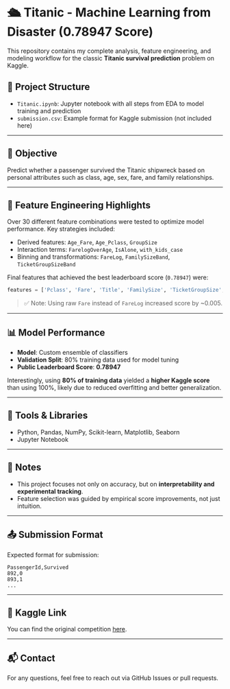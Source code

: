 
# 🛳 Titanic - Machine Learning from Disaster (0.78947 Score)

This repository contains my complete analysis, feature engineering, and modeling workflow for the classic **Titanic survival prediction** problem on Kaggle.

## 📁 Project Structure

- `Titanic.ipynb`: Jupyter notebook with all steps from EDA to model training and prediction
- `submission.csv`: Example format for Kaggle submission (not included here)

---

## 🚀 Objective

Predict whether a passenger survived the Titanic shipwreck based on personal attributes such as class, age, sex, fare, and family relationships.

---

## 🧠 Feature Engineering Highlights

Over 30 different feature combinations were tested to optimize model performance. Key strategies included:

- Derived features: `Age_Fare`, `Age_Pclass`, `GroupSize`
- Interaction terms: `FarelogOverAge`, `IsAlone`, `with_kids_case`
- Binning and transformations: `FareLog`, `FamilySizeBand`, `TicketGroupSizeBand`

Final features that achieved the best leaderboard score (`0.78947`) were:

```python
features = ['Pclass', 'Fare', 'Title', 'FamilySize', 'TicketGroupSize', 'Age_Fare', 'Age_Pclass']
```

> ✅ Note: Using raw `Fare` instead of `FareLog` increased score by ~0.005.

---

## 📊 Model Performance

- **Model**: Custom ensemble of classifiers
- **Validation Split**: 80% training data used for model tuning
- **Public Leaderboard Score**: **0.78947**

Interestingly, using **80% of training data** yielded a **higher Kaggle score** than using 100%, likely due to reduced overfitting and better generalization.

---

## 🔧 Tools & Libraries

- Python, Pandas, NumPy, Scikit-learn, Matplotlib, Seaborn
- Jupyter Notebook

---

## 📌 Notes

- This project focuses not only on accuracy, but on **interpretability and experimental tracking**.
- Feature selection was guided by empirical score improvements, not just intuition.

---

## 📤 Submission Format

Expected format for submission:

```csv
PassengerId,Survived
892,0
893,1
...
```

---

## 📎 Kaggle Link

You can find the original competition [here](https://www.kaggle.com/c/titanic).

---

## 📬 Contact

For any questions, feel free to reach out via GitHub Issues or pull requests.
